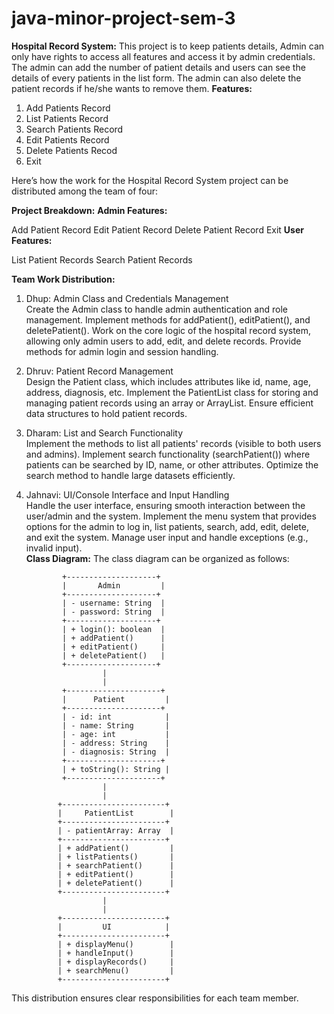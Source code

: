 # java-minor-project-sem-3

**Hospital Record System:** This project is to keep patients details, Admin can only have rights to access all features and access it by admin credentials. The admin can add the number of patient details and users can see the details of every patients in the list form. The admin can also delete the patient records if he/she wants to remove them.
 **Features:**
 1. Add Patients Record
 2. List Patients Record
 3. Search Patients Record
 4. Edit Patients Record
 5. Delete Patients Recod
 6. Exit



Here’s how the work for the Hospital Record System project can be distributed among the team of four:

**Project Breakdown:**
**Admin Features:**

  Add Patient Record
  Edit Patient Record
  Delete Patient Record
  Exit
**User Features:**

  List Patient Records
  Search Patient Records


**Team Work Distribution:**

1. Dhup:
Admin Class and Credentials Management <br>
Create the Admin class to handle admin authentication and role management.
Implement methods for addPatient(), editPatient(), and deletePatient().
Work on the core logic of the hospital record system, allowing only admin users to add, edit, and delete records.
Provide methods for admin login and session handling.

2. Dhruv:
Patient Record Management <br>
Design the Patient class, which includes attributes like id, name, age, address, diagnosis, etc.
Implement the PatientList class for storing and managing patient records using an array or ArrayList.
Ensure efficient data structures to hold patient records.

3. Dharam:
List and Search Functionality <br>
Implement the methods to list all patients' records (visible to both users and admins).
Implement search functionality (searchPatient()) where patients can be searched by ID, name, or other attributes.
Optimize the search method to handle large datasets efficiently.

4. Jahnavi:
UI/Console Interface and Input Handling <br>
Handle the user interface, ensuring smooth interaction between the user/admin and the system.
Implement the menu system that provides options for the admin to log in, list patients, search, add, edit, delete, and exit the system.
Manage user input and handle exceptions (e.g., invalid input). <br>
**Class Diagram:**
The class diagram can be organized as follows:


               +--------------------+
               |       Admin         |
               +--------------------+
               | - username: String  |
               | - password: String  |
               +--------------------+
               | + login(): boolean  |
               | + addPatient()      |
               | + editPatient()     |
               | + deletePatient()   |
               +--------------------+
                        |
                        |
               +---------------------+
               |      Patient         |
               +---------------------+
               | - id: int            |
               | - name: String       |
               | - age: int           |
               | - address: String    |
               | - diagnosis: String  |
               +---------------------+
               | + toString(): String |
               +---------------------+
                        |
                        |
              +-----------------------+
              |     PatientList        |
              +-----------------------+
              | - patientArray: Array  |
              +-----------------------+
              | + addPatient()         |
              | + listPatients()       |
              | + searchPatient()      |
              | + editPatient()        |
              | + deletePatient()      |
              +-----------------------+
                        |
                        |
              +-----------------------+
              |         UI            |
              +-----------------------+
              | + displayMenu()        |
              | + handleInput()        |
              | + displayRecords()     |
              | + searchMenu()         |
              +-----------------------+
This distribution ensures clear responsibilities for each team member. 






